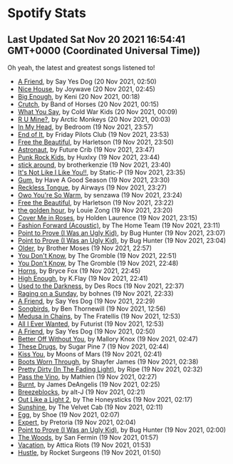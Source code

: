 
# Spotify Stats
## Last Updated Sat Nov 20 2021 16:54:41 GMT+0000 (Coordinated Universal Time))

Oh yeah, the latest and greatest songs listened to!

- [A Friend](https://www.last.fm/music/Say+Yes+Dog/_/A+Friend), by Say Yes Dog (20 Nov 2021, 02:50)
- [Nice House](https://www.last.fm/music/Joywave/_/Nice+House), by Joywave (20 Nov 2021, 02:45)
- [Big Enough](https://www.last.fm/music/Keni/_/Big+Enough), by Keni (20 Nov 2021, 00:18)
- [Crutch](https://www.last.fm/music/Band+of+Horses/_/Crutch), by Band of Horses (20 Nov 2021, 00:15)
- [What You Say](https://www.last.fm/music/Cold+War+Kids/_/What+You+Say), by Cold War Kids (20 Nov 2021, 00:09)
- [R U Mine?](https://www.last.fm/music/Arctic+Monkeys/_/R+U+Mine%3F), by Arctic Monkeys (20 Nov 2021, 00:03)
- [In My Head](https://www.last.fm/music/Bedroom/_/In+My+Head), by Bedroom (19 Nov 2021, 23:57)
- [End of It](https://www.last.fm/music/Friday+Pilots+Club/_/End+of+It), by Friday Pilots Club (19 Nov 2021, 23:53)
- [Free the Beautiful](https://www.last.fm/music/Harletson/_/Free+the+Beautiful), by Harletson (19 Nov 2021, 23:50)
- [Astronaut](https://www.last.fm/music/Future+Crib/_/Astronaut), by Future Crib (19 Nov 2021, 23:47)
- [Punk Rock Kids](https://www.last.fm/music/Huxlxy/_/Punk+Rock+Kids), by Huxlxy (19 Nov 2021, 23:44)
- [stick around](https://www.last.fm/music/brotherkenzie/_/stick+around), by brotherkenzie (19 Nov 2021, 23:40)
- [It's Not Like I Like You!!](https://www.last.fm/music/Static-P/_/It%27s+Not+Like+I+Like+You!!), by Static-P (19 Nov 2021, 23:35)
- [Gum](https://www.last.fm/music/Have+A+Good+Season/_/Gum), by Have A Good Season (19 Nov 2021, 23:30)
- [Reckless Tongue](https://www.last.fm/music/Airways/_/Reckless+Tongue), by Airways (19 Nov 2021, 23:27)
- [Owo You're So Warm](https://www.last.fm/music/senzawa/_/Owo+You%27re+So+Warm), by senzawa (19 Nov 2021, 23:24)
- [Free the Beautiful](https://www.last.fm/music/Harletson/_/Free+the+Beautiful), by Harletson (19 Nov 2021, 23:22)
- [the golden hour](https://www.last.fm/music/Louie+Zong/_/the+golden+hour), by Louie Zong (19 Nov 2021, 23:20)
- [Cover Me in Roses](https://www.last.fm/music/Holden+Laurence/_/Cover+Me+in+Roses), by Holden Laurence (19 Nov 2021, 23:15)
- [Fashion Forward (Acoustic)](https://www.last.fm/music/The+Home+Team/_/Fashion+Forward+(Acoustic)), by The Home Team (19 Nov 2021, 23:11)
- [Point to Prove (I Was an Ugly Kid)](https://www.last.fm/music/Bug+Hunter/_/Point+to+Prove+(I+Was+an+Ugly+Kid)), by Bug Hunter (19 Nov 2021, 23:07)
- [Point to Prove (I Was an Ugly Kid)](https://www.last.fm/music/Bug+Hunter/_/Point+to+Prove+(I+Was+an+Ugly+Kid)), by Bug Hunter (19 Nov 2021, 23:04)
- [Older](https://www.last.fm/music/Brother+Moses/_/Older), by Brother Moses (19 Nov 2021, 22:57)
- [You Don't Know](https://www.last.fm/music/The+Gromble/_/You+Don%27t+Know), by The Gromble (19 Nov 2021, 22:51)
- [You Don't Know](https://www.last.fm/music/The+Gromble/_/You+Don%27t+Know), by The Gromble (19 Nov 2021, 22:48)
- [Horns](https://www.last.fm/music/Bryce+Fox/_/Horns), by Bryce Fox (19 Nov 2021, 22:45)
- [High Enough](https://www.last.fm/music/K.Flay/_/High+Enough), by K.Flay (19 Nov 2021, 22:41)
- [Used to the Darkness](https://www.last.fm/music/Des+Rocs/_/Used+to+the+Darkness), by Des Rocs (19 Nov 2021, 22:37)
- [Raging on a Sunday](https://www.last.fm/music/bohnes/_/Raging+on+a+Sunday), by bohnes (19 Nov 2021, 22:33)
- [A Friend](https://www.last.fm/music/Say+Yes+Dog/_/A+Friend), by Say Yes Dog (19 Nov 2021, 22:29)
- [Songbirds](https://www.last.fm/music/Ben+Thornewill/_/Songbirds), by Ben Thornewill (19 Nov 2021, 12:56)
- [Medusa in Chains](https://www.last.fm/music/The+Fratellis/_/Medusa+in+Chains), by The Fratellis (19 Nov 2021, 12:53)
- [All I Ever Wanted](https://www.last.fm/music/Futurist/_/All+I+Ever+Wanted), by Futurist (19 Nov 2021, 12:53)
- [A Friend](https://www.last.fm/music/Say+Yes+Dog/_/A+Friend), by Say Yes Dog (19 Nov 2021, 02:50)
- [Better Off Without You](https://www.last.fm/music/Mallory+Knox/_/Better+Off+Without+You), by Mallory Knox (19 Nov 2021, 02:47)
- [These Drugs](https://www.last.fm/music/Sugar+Pine+7/_/These+Drugs), by Sugar Pine 7 (19 Nov 2021, 02:44)
- [Kiss You](https://www.last.fm/music/Moons+of+Mars/_/Kiss+You), by Moons of Mars (19 Nov 2021, 02:41)
- [Boots Worn Through](https://www.last.fm/music/Shayfer+James/_/Boots+Worn+Through), by Shayfer James (19 Nov 2021, 02:38)
- [Pretty Dirty (In The Fading Light)](https://www.last.fm/music/Ripe/_/Pretty+Dirty+(In+The+Fading+Light)), by Ripe (19 Nov 2021, 02:32)
- [Pass the Vino](https://www.last.fm/music/Mathien/_/Pass+the+Vino), by Mathien (19 Nov 2021, 02:27)
- [Burnt](https://www.last.fm/music/James+DeAngelis/_/Burnt), by James DeAngelis (19 Nov 2021, 02:25)
- [Breezeblocks](https://www.last.fm/music/alt-J/_/Breezeblocks), by alt-J (19 Nov 2021, 02:21)
- [Out Like a Light 2](https://www.last.fm/music/The+Honeysticks/_/Out+Like+a+Light+2), by The Honeysticks (19 Nov 2021, 02:17)
- [Sunshine](https://www.last.fm/music/The+Velvet+Cab/_/Sunshine), by The Velvet Cab (19 Nov 2021, 02:11)
- [Egg](https://www.last.fm/music/Shoe/_/Egg), by Shoe (19 Nov 2021, 02:07)
- [Expert](https://www.last.fm/music/Pretoria/_/Expert), by Pretoria (19 Nov 2021, 02:04)
- [Point to Prove (I Was an Ugly Kid)](https://www.last.fm/music/Bug+Hunter/_/Point+to+Prove+(I+Was+an+Ugly+Kid)), by Bug Hunter (19 Nov 2021, 02:00)
- [The Woods](https://www.last.fm/music/San+Fermin/_/The+Woods), by San Fermin (19 Nov 2021, 01:57)
- [Vacation](https://www.last.fm/music/Attica+Riots/_/Vacation), by Attica Riots (19 Nov 2021, 01:53)
- [Hustle](https://www.last.fm/music/Rocket+Surgeons/_/Hustle), by Rocket Surgeons (19 Nov 2021, 01:50)
